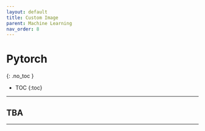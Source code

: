```yaml
---
layout: default
title: Custom Image
parent: Machine Learning
nav_order: 8
---
```


# Pytorch
{: .no_toc }




- TOC
{:toc}

---
## TBA
    

---